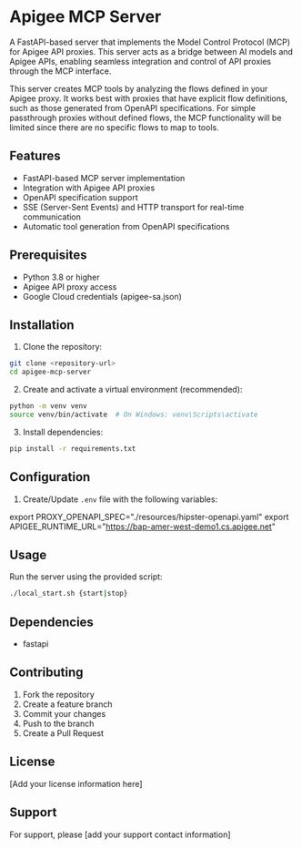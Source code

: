 # Apigee MCP Server

A FastAPI-based server that implements the Model Control Protocol (MCP) for Apigee API proxies. This server acts as a bridge between AI models and Apigee APIs, enabling seamless integration and control of API proxies through the MCP interface.

This server creates MCP tools by analyzing the flows defined in your Apigee proxy. It works best with proxies that have explicit flow definitions, such as those generated from OpenAPI specifications. For simple passthrough proxies without defined flows, the MCP functionality will be limited since there are no specific flows to map to tools.

## Features

- FastAPI-based MCP server implementation
- Integration with Apigee API proxies
- OpenAPI specification support
- SSE (Server-Sent Events) and HTTP transport for real-time communication
- Automatic tool generation from OpenAPI specifications

## Prerequisites

- Python 3.8 or higher
- Apigee API proxy access
- Google Cloud credentials (apigee-sa.json)

## Installation

1. Clone the repository:
```bash
git clone <repository-url>
cd apigee-mcp-server
```

2. Create and activate a virtual environment (recommended):
```bash
python -m venv venv
source venv/bin/activate  # On Windows: venv\Scripts\activate
```

3. Install dependencies:
```bash
pip install -r requirements.txt
```
## Configuration

1. Create/Update `.env` file with the following variables:

export PROXY_OPENAPI_SPEC="./resources/hipster-openapi.yaml"
export APIGEE_RUNTIME_URL="https://bap-amer-west-demo1.cs.apigee.net"


## Usage

Run the server using the provided script:
```bash
./local_start.sh {start|stop}
```


## Dependencies

- fastapi

## Contributing

1. Fork the repository
2. Create a feature branch
3. Commit your changes
4. Push to the branch
5. Create a Pull Request

## License

[Add your license information here]

## Support

For support, please [add your support contact information]
